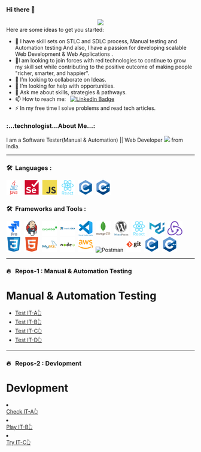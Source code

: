 

### Hi there 👋


<div id="header" align="center">
  <img src="https://media.giphy.com/media/M9gbBd9nbDrOTu1Mqx/giphy.gif" width="100"/>
</div>
Here are some ideas to get you started:

- 🔭 I have skill sets on STLC and SDLC process, Manual testing and Automation testing And also, I have a passion for developing scalable Web Development & Web Applications . 
- 🌱I am looking to join forces with red technologies to continue to grow my skill set while contributing to the positive outcome of making people "richer, smarter, and happier". 
- 👯 I’m looking to collaborate on Ideas.
- 🤔 I’m looking for help with opportunities.
- 💬 Ask me about skills, strategies & pathways.
- 📫 How to reach me: &nbsp; [![Linkedin Badge](https://img.shields.io/badge/-ramit321-blue?style=flat&logo=Linkedin&logoColor=white)](https://www.linkedin.com/in/ramit321/)
- ⚡ In my free time I solve problems and read tech articles.





### :...technologist...About Me...:

I am a Software Tester(Manual & Automation) || Web Developer <img src="https://media.giphy.com/media/2wW4ESTnavhypLsb4l/giphy.gif" width="30"> from India.

---


### 🛠 &nbsp;Languages :

<p>
<img src="https://github.com/devicons/devicon/blob/master/icons/java/java-original-wordmark.svg" title="Java" alt="Java" width="40" height="40"/>&nbsp;
<img src="https://github.com/devicons/devicon/blob/master/icons/selenium/selenium-original.svg" title="selenium" alt="selenium" width="40" height="40"/>&nbsp;
<img src="https://github.com/devicons/devicon/blob/master/icons/javascript/javascript-original.svg" title="JavaScript" alt="JavaScript" width="40" height="40"/>&nbsp;
<img src="https://github.com/devicons/devicon/blob/master/icons/react/react-original-wordmark.svg" title="react" alt="react" width="40" height="40"/>&nbsp;
<img src="https://github.com/devicons/devicon/blob/master/icons/c/c-original.svg" title="Git" **alt="Git" width="40" height="40"/>&nbsp;
<img src="https://github.com/devicons/devicon/blob/master/icons/cplusplus/cplusplus-original.svg" title="Git" **alt="Git" width="40" height="40"/>&nbsp;
</p>
 

### 🛠 &nbsp;Frameworks and Tools :

<p>
<img src="https://github.com/devicons/devicon/blob/master/icons/jira/jira-original-wordmark.svg" title="jira" alt="jira" width="40" height="40"/>&nbsp;
<img src="https://github.com/devicons/devicon/blob/master/icons/jenkins/jenkins-original.svg" title="jenkins" alt="jenkins" width="40" height="40"/>&nbsp;
<img src="https://github.com/devicons/devicon/blob/master/icons/cucumber/cucumber-plain-wordmark.svg" alt="cucumber" width="40" height="40"/>&nbsp;
<img src="https://github.com/devicons/devicon/blob/master/icons/intellij/intellij-original-wordmark.svg" alt="intellij" width="40" height="40"/>&nbsp;
<img src="https://github.com/devicons/devicon/blob/master/icons/vscode/vscode-original-wordmark.svg" alt="vscode" width="40" height="40"/>&nbsp;
<img src="https://github.com/devicons/devicon/blob/master/icons/mongodb/mongodb-original-wordmark.svg" title="mongodb" alt="mongodb" width="40" height="40"/>&nbsp;
<img src="https://github.com/devicons/devicon/blob/master/icons/wordpress/wordpress-original.svg" title="wordpress" alt="wordpress" width="40" height="40"/>&nbsp;
<img src="https://github.com/devicons/devicon/blob/master/icons/react/react-original-wordmark.svg" title="React" alt="React" width="40" height="40"/>&nbsp;
<img src="https://github.com/devicons/devicon/blob/master/icons/materialui/materialui-original.svg" title="Material UI" alt="Material UI" width="40" height="40"/>&nbsp;
<img src="https://github.com/devicons/devicon/blob/master/icons/redux/redux-original.svg" title="Redux" alt="Redux " width="40" height="40"/>&nbsp;
<img src="https://github.com/devicons/devicon/blob/master/icons/css3/css3-original.svg"  title="CSS3" alt="CSS" width="40" height="40"/>&nbsp;
<img src="https://github.com/devicons/devicon/blob/master/icons/html5/html5-original.svg" title="HTML5" alt="HTML" width="40" height="40"/>&nbsp;
<img src="https://github.com/devicons/devicon/blob/master/icons/mysql/mysql-original-wordmark.svg" title="MySQL"  alt="MySQL" width="40" height="40"/>&nbsp;
<img src="https://github.com/devicons/devicon/blob/master/icons/nodejs/nodejs-original-wordmark.svg" title="NodeJS" alt="NodeJS" width="40" height="40"/>&nbsp;
<img src="https://github.com/devicons/devicon/blob/master/icons/amazonwebservices/amazonwebservices-plain-wordmark.svg" title="AWS" alt="AWS" width="40" height="40"/>&nbsp;
<img src="https://www.vectorlogo.zone/logos/getpostman/getpostman-icon.svg" title="Postman"  alt="Postman" width="40" height="40"/>&nbsp;
<img src="https://github.com/devicons/devicon/blob/master/icons/git/git-original-wordmark.svg" title="Git" **alt="Git" width="40" height="40"/>&nbsp;
<img src="https://github.com/devicons/devicon/blob/master/icons/c/c-original.svg" title="Git" **alt="Git" width="40" height="40"/>&nbsp;
<img src="https://github.com/devicons/devicon/blob/master/icons/cplusplus/cplusplus-original.svg" title="Git" **alt="Git" width="40" height="40"/>&nbsp;
</p>
 
--- 
 
### 🔥 &nbsp; Repos-1 : Manual & Automation Testing
<div class="subskill">
    <h1>Manual & Automation Testing</h1>
    <ul>
      <li class='TESTING(Banking)'>
        <a href="https://github.com/mishraramit/Testing-HDFC-Bank-.git">
          <div class='text'>Test IT-A👆</div>
        </a>
      </li>
      <li class='Automation Testing (Acti-time-Link account)'>
        <a href="https://github.com/mishraramit/Automation.git">
          <div class='text'>Test IT-B👆</div>
        </a>
      </li>
      <li class='Web driver-Testing'>
        <a href="https://github.com/mishraramit/Selenium_Webdriver_Testng_Maven.git">
          <div class='text'>Test IT-C👆</div>
        </a>
      </li>
      <li class='CucumberBDD-automation'>
        <a href="https://github.com/mishraramit/CucumberBDD.git">
          <div class='text'>Test IT-D👆</div>
        </a>
      </li>
      <ul>
      </div>

--- 

### 🔥 &nbsp; Repos-2 : Devlopment
  <div class="subskill">
      <h1>Devlopment</h1>
        <li class='COVID19-PRE'>
          <a href="https://github.com/mishraramit/Covid19-Pre.git">
            <div class='text'>Check IT-A👆</div>
          </a>
        </li>
        <li class='Play'>
          <a href="https://github.com/mishraramit/Play.git ">
            <div class='text'>Play IT-B👆</div>
          </a>
        </li>
        <li class='GRM'>
          <a href="https://github.com/mishraramit/GRM.git">
            <div class='text'>Try IT-C👆</div>
          </a>
        </li>
    </ul>
  </div>

